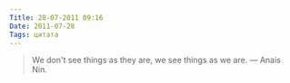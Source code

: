 ```yaml
---
Title: 28-07-2011 09:16
Date: 2011-07-28
Tags: цитата
---
```


> We don't see things as they are, we see things as we are. — Anais Nin.